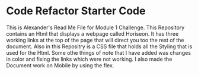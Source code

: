 # Code Refactor Starter Code
This is Alexander's Read Me File for Module 1 Challenge.
This Repository contains an Html that displays a webpage called Horiseon. It has three working links at the top of the page that will direct you too the rest of the document. 
Also in this Repositry is a CSS file that holds all the Styling that is used for the Html.
Some othe things of note that I have added was changes in color and fixing the links which were not working. 
I also made the Document work on Mobile by using the flex. 